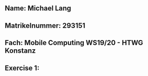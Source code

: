## Name:           Michael Lang
## Matrikelnummer: 293151
## Fach:           Mobile Computing WS19/20 - HTWG Konstanz

## Exercise 1:
